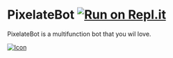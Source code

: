 # PixelateBot [![Run on Repl.it](https://repl.it/badge/github/IAmPLAYS/PixelateBot)](https://repl.it/github/IAmPLAYS/PixelateBot)
PixelateBot is a multifunction bot that you wil love.

[![Icon](https://cdn.discordapp.com/avatars/761576107887034388/135ff45a7e258523a0b9931ec733256f.webp)](https:///pixelatebot.gq)
